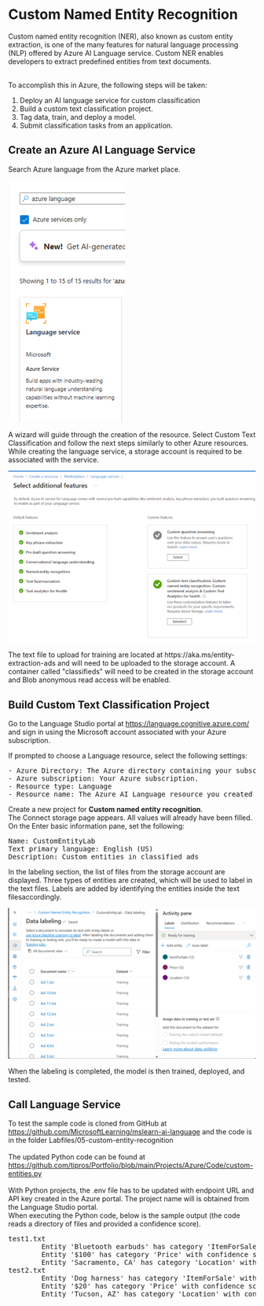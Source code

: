 # Custom Named Entity Recognition 

Custom named entity recognition (NER), also known as custom entity extraction, 
is one of the many features for natural language processing (NLP) offered by Azure AI Language service.
Custom NER enables developers to extract predefined entities from text documents.

</br>
To accomplish this in Azure, the following steps will be taken:
<ol>
  <li>Deploy an AI language service for custom classification</li>
   <li>Build a custom text classification project.</li>
   <li>Tag data, train, and deploy a model.</li>
   <li>Submit classification tasks from an application.</li>
</ol>

## Create an Azure AI Language Service
Search Azure language from the Azure market place.
<p><img src="https://github.com/tipros/Portfolio/blob/main/Projects/Azure/Images/Text/LanguageServiceMarket.png"/></p>
A wizard will guide through the creation of the resource. Select Custom Text Classification
and follow the next steps similarly to other Azure resources. While creating the language service, 
a storage account is required to be associated with the service.
<p><img src="https://github.com/tipros/Portfolio/blob/main/Projects/Azure/Images/Text/languageservicecustom.png"/></p>
The text file to upload for training are located at https://aka.ms/entity-extraction-ads and will need
to be uploaded to the storage account.  A container called "classifieds" will need to be created in the storage account
and Blob anonymous read access will be enabled. 

## Build Custom Text Classification Project
Go to the Language Studio portal at https://language.cognitive.azure.com/ and sign in using the Microsoft account associated with your Azure subscription.
</br>

If prompted to choose a Language resource, select the following settings:
<pre>
- Azure Directory: The Azure directory containing your subscription.
- Azure subscription: Your Azure subscription.
- Resource type: Language
- Resource name: The Azure AI Language resource you created previously.
</pre>

Create a new project for <b>Custom named entity recognition</b>. 
</br>
The Connect storage page appears. All values will already have been filled. 
</br>
On the Enter basic information pane, set the following:
<pre>
Name: CustomEntityLab
Text primary language: English (US)
Description: Custom entities in classified ads
</pre>
In the labeling section, the list of files from the storage account are displayed. 
Three types of entities are created, which will be used to label in the text files.
Labels are added by identifying the entities inside the text filesaccordingly.
<p><img src="https://github.com/tipros/Portfolio/blob/main/Projects/Azure/Images/Text/LanguageLabels.png"/></p>
When the labeling is completed, the model is then trained, deployed, and tested.

## Call Language Service
To test  the sample code is cloned from GitHub at https://github.com/MicrosoftLearning/mslearn-ai-language 
and the code is in the folder Labfiles/05-custom-entity-recognition
</br></br>
The updated Python code can be found at https://github.com/tipros/Portfolio/blob/main/Projects/Azure/Code/custom-entities.py
</br></br>
With Python projects, the .env file has to be updated with endpoint URL and API key created in the Azure portal. 
The project name will is obtained from the Language Studio portal.
</br>
When executing the Python code, below is the sample output (the code reads a directory of files and provided a confidence score).
<pre>
test1.txt
        Entity 'Bluetooth earbuds' has category 'ItemForSale' with confidence score of '0.81'
        Entity '$100' has category 'Price' with confidence score of '0.85'
        Entity 'Sacramento, CA' has category 'Location' with confidence score of '0.89'
test2.txt
        Entity 'Dog harness' has category 'ItemForSale' with confidence score of '0.92'
        Entity '$20' has category 'Price' with confidence score of '0.88'
        Entity 'Tucson, AZ' has category 'Location' with confidence score of '0.89'
</pre>
